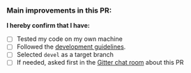 ### Main improvements in this PR:
<!-- Pointwise mention what changes were made in what function. Examples: 
- fix bug where `functionName` failed to do function X
- updated all documentation -->

**I hereby confirm that I have:**
<!-- Note: replace [ ] with [X] to check the box -->

- [ ] Tested my code on my own machine
- [ ] Followed the [development guidelines](https://github.com/SysBioChalmers/RAVEN/wiki/DevGuidelines).
- [ ] Selected `devel` as a target branch
- [ ] If needed, asked first in the [Gitter chat room](https://gitter.im/SysBioChalmers/RAVEN) about this PR
